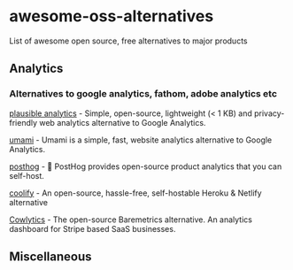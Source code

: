 # awesome-oss-alternatives

List of awesome open source, free alternatives to major products

## Analytics

### Alternatives to google analytics, fathom, adobe analytics etc

[plausible analytics](https://github.com/plausible/analytics) - Simple, open-source, lightweight (< 1 KB) and privacy-friendly web analytics alternative to Google Analytics.

[umami](https://github.com/mikecao/umami) - Umami is a simple, fast, website analytics alternative to Google Analytics.

[posthog](https://github.com/PostHog/posthog) - 🦔 PostHog provides open-source product analytics that you can self-host.

[coolify](https://github.com/coollabsio/coolify) - An open-source, hassle-free, self-hostable Heroku & Netlify alternative

[Cowlytics](https://github.com/Neutron-Creative/Cowlytics) - The open-source Baremetrics alternative. An analytics dashboard for Stripe based SaaS businesses.

## Miscellaneous
